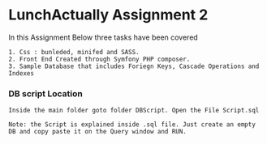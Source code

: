 # LunchActually Assignment 2
In this Assignment Below three tasks have been covered 

```
1. Css : bunleded, minifed and SASS.
2. Front End Created through Symfony PHP composer.
3. Sample Database that includes Foriegn Keys, Cascade Operations and Indexes 

```

### DB script Location
```
Inside the main folder goto folder DBScript. Open the File Script.sql

Note: the Script is explained inside .sql file. Just create an empty DB and copy paste it on the Query window and RUN.

```



